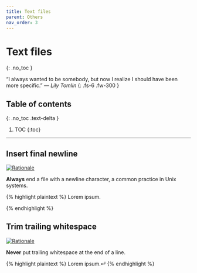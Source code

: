 ```yaml
---
title: Text files
parent: Others
nav_order: 3
---
```


# Text files
{: .no_toc }

&#8220;I always wanted to be somebody, but now I realize I should have been more
specific.&#8221; &mdash; *Lily Tomlin*
{: .fs-6 .fw-300 }

## Table of contents
{: .no_toc .text-delta }

1. TOC
{:toc}

---

## Insert final newline

[![Rationale](https://img.shields.io/badge/POSIX-Line-fff)](https://pubs.opengroup.org/onlinepubs/9699919799/basedefs/V1_chap03.html#tag_03_206)

**Always** end a file with a newline character, a common practice in Unix
systems.

{% highlight plaintext %}
Lorem ipsum.

{% endhighlight %}

## Trim trailing whitespace

[![Rationale](https://img.shields.io/badge/Commonmark-Hard_line_breaks-fff)](https://spec.commonmark.org/0.20/#hard-line-breaks)

**Never** put trailing whitespace at the end of a line.

{% highlight plaintext %}
Lorem ipsum.↵
{% endhighlight %}
